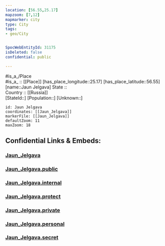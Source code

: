 ```yaml
---
location: [56.55,25.17] 
mapzoom: [7,12] 
mapmarker: city 
type: City
tags:
- geo/City


SpocWebEntityId: 31175
isDeleted: false
confidential: public

---
```

#is_a_/Place  
#is_a_ :: [[Place]] 
[has_place_longitude::25.17] 
[has_place_latitude::56.55] 
[name::Jaun Jelgava] 
State ::  
Country :: [[Russia]]  
[StateId::] 
[Population::] 
[Unknown::] 


```leaflet
id: Jaun Jelgava
coordinates: [[Jaun_Jelgava]] 
markerFile: [[Jaun_Jelgava]] 
defaultZoom: 11 
maxZoom: 18
```


## Confidential Links & Embeds: 

### [Jaun_Jelgava](/_Standards/Earth/Continent/Europe/Europe~North/Latvia/Counties/Jaunjelgavas/City/Jaun_Jelgava.md) 

### [Jaun_Jelgava.public](/_public/Earth/Continent/Europe/Europe~North/Latvia/Counties/Jaunjelgavas/City/Jaun_Jelgava.public.md) 

### [Jaun_Jelgava.internal](/_internal/Earth/Continent/Europe/Europe~North/Latvia/Counties/Jaunjelgavas/City/Jaun_Jelgava.internal.md) 

### [Jaun_Jelgava.protect](/_protect/Earth/Continent/Europe/Europe~North/Latvia/Counties/Jaunjelgavas/City/Jaun_Jelgava.protect.md) 

### [Jaun_Jelgava.private](/_private/Earth/Continent/Europe/Europe~North/Latvia/Counties/Jaunjelgavas/City/Jaun_Jelgava.private.md) 

### [Jaun_Jelgava.personal](/_personal/Earth/Continent/Europe/Europe~North/Latvia/Counties/Jaunjelgavas/City/Jaun_Jelgava.personal.md) 

### [Jaun_Jelgava.secret](/_secret/Earth/Continent/Europe/Europe~North/Latvia/Counties/Jaunjelgavas/City/Jaun_Jelgava.secret.md)

